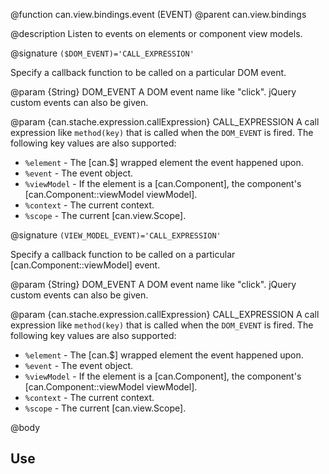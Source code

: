 @function can.view.bindings.event \(EVENT\)
@parent can.view.bindings

@description Listen to events on elements or component view models.

@signature `($DOM_EVENT)='CALL_EXPRESSION'`

Specify a callback function to be called on a particular DOM event.

@param {String} DOM_EVENT A DOM event name like "click". jQuery custom events can also
be given. 

@param {can.stache.expression.callExpression} CALL_EXPRESSION A call expression like `method(key)` that is called when the `DOM_EVENT` 
is fired. The following key values are also supported:

 - `%element` - The [can.$] wrapped element the event happened upon.
 - `%event` - The event object.
 - `%viewModel` - If the element is a [can.Component], the component's [can.Component::viewModel viewModel].
 - `%context` - The current context.
 - `%scope` - The current [can.view.Scope].

@signature `(VIEW_MODEL_EVENT)='CALL_EXPRESSION'`

Specify a callback function to be called on a particular [can.Component::viewModel] event.

@param {String} DOM_EVENT A DOM event name like "click". jQuery custom events can also
be given. 

@param {can.stache.expression.callExpression} CALL_EXPRESSION A call expression like `method(key)` that is called when the `DOM_EVENT` 
is fired. The following key values are also supported:

 - `%element` - The [can.$] wrapped element the event happened upon.
 - `%event` - The event object.
 - `%viewModel` - If the element is a [can.Component], the component's [can.Component::viewModel viewModel].
 - `%context` - The current context.
 - `%scope` - The current [can.view.Scope].


@body


## Use

